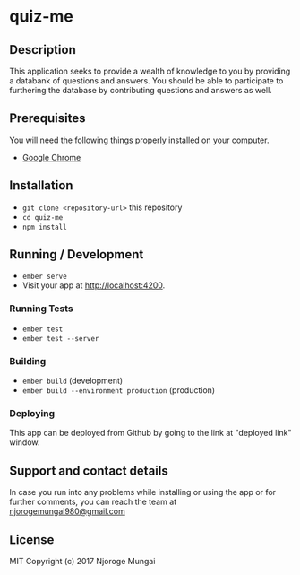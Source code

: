 # quiz-me
## Description
This application seeks to provide a wealth of knowledge to you by providing a databank of questions and answers. You should be able to participate to furthering the database by contributing questions and answers as well.

## Prerequisites

You will need the following things properly installed on your computer.

* [Google Chrome](https://google.com/chrome/)

## Installation

* `git clone <repository-url>` this repository
* `cd quiz-me`
* `npm install`

## Running / Development

* `ember serve`
* Visit your app at [http://localhost:4200](http://localhost:4200).


### Running Tests

* `ember test`
* `ember test --server`

### Building

* `ember build` (development)
* `ember build --environment production` (production)

### Deploying

This app can be deployed from Github by going to the link at "deployed link" window.

## Support and contact details

In case you run into any problems while installing or using the app or for further comments, you can reach the team at
njorogemungai980@gmail.com

## License

MIT Copyright (c) 2017 Njoroge Mungai
